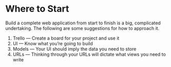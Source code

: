 # Where to Start

Build a complete web application from start to finish is a big, complicated undertaking. The following are some suggestions for how to approach it.

1. Trello — Create a board for your project and use it
1. UI — Know what you’re going to build
1. Models — Your UI should imply the data you need to store
1. URLs — Thinking through your URLs will dictate what views you need to write
